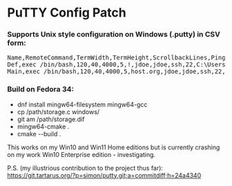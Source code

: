 PuTTY Config Patch
==================

### Supports Unix style configuration on Windows (.putty) in CSV form:

<pre>
Name,RemoteCommand,TermWidth,TermHeight,ScrollbackLines,PingInterval,HostName,UserName,LocalUserName,Protocol,PortNumber,PublicKeyFile,
Def,exec /bin/bash,120,40,4000,5,!,jdoe,jdoe,ssh,22,C:\Users\jdoe\OneDrive\id.ppk,
Main,exec /bin/bash,120,40,4000,5,host.org,jdoe,jdoe,ssh,22,C:\Users\jdoe\OneDrive\id.ppk,
</pre>

### Build on Fedora 34:

* dnf install mingw64-filesystem mingw64-gcc
* cp /path/storage.c windows/
* git am /path/storage.dif
* mingw64-cmake .
* cmake --build .

This works on my Win10 and Win11 Home editions but is currently
crashing on my work Win10 Enterprise edition - investigating.

P.S. (my illustrious contribution to the project thus far):
https://git.tartarus.org/?p=simon/putty.git;a=commitdiff;h=24a4340
